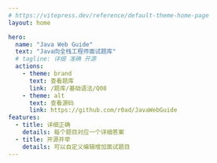 ```yaml
---
# https://vitepress.dev/reference/default-theme-home-page
layout: home

hero:
  name: "Java Web Guide"
  text: "Java向全栈工程师面试题库"
  # tagline: 详细 准确 开源
  actions:
    - theme: brand
      text: 查看题库
      link: /题库/基础语法/Q08
    - theme: alt
      text: 查看源码
      link: https://github.com/r0ad/JavaWebGuide
features:
  - title: 详细正确
    details: 每个题目对应一个详细答案
  - title: 开源并举
    details: 可以自定义编辑增加面试题目
---
```


